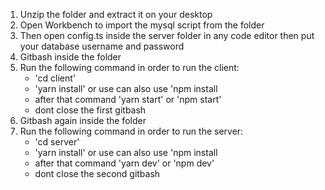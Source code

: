 1. Unzip the folder and extract it on your desktop
2. Open Workbench to import the mysql script from the folder
3. Then open config.ts inside the server folder in any code editor then put your database username and password
4. Gitbash inside the folder
5. Run the following command in order to run the client:
   - 'cd client'
   - 'yarn install' or use can also use 'npm install
   - after that command 'yarn start' or 'npm start'
   - dont close the first gitbash
6. Gitbash again inside the folder
7. Run the following command in order to run the server:
   - 'cd server'
   - 'yarn install' or use can also use 'npm install
   - after that command 'yarn dev' or 'npm dev'
   - dont close the second gitbash
